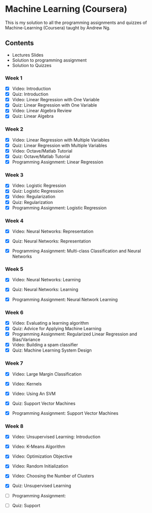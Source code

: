 # Machine Learning (Coursera)
This is my solution to all the programming assignments and quizzes of Machine-Learning (Coursera) taught by Andrew Ng.

## Contents
* Lectures Slides
* Solution to programming assignment
* Solution to Quizzes

### Week 1
- [x] Video: Introduction
- [x] Quiz: Introduction
- [x] Video: Linear Regression with One Variable
- [x] Quiz: Linear Regression with One Variable
- [x] Video: Linear Algebra Review
- [x] Quiz: Linear Algebra

### Week 2
- [x] Video: Linear Regression with Multiple Variables
- [x] Quiz: Linear Regression with Multiple Variables
- [x] Video: Octave/Matlab Tutorial
- [x] Quiz: Octave/Matlab Tutorial
- [x] Programming Assignment: Linear Regression

### Week 3
- [x] Video: Logistic Regression
- [x] Quiz: Logistic Regression
- [x] Video: Regularization
- [x] Quiz: Regularization
- [x] Programming Assignment: Logistic Regression

### Week 4
- [x] Video: Neural Networks: Representation
- [x] Quiz: Neural Networks: Representation
- [x] Programming Assignment: Multi-class Classification and Neural Networks


### Week 5
- [x] Video: Neural Networks: Learning
- [x] Quiz: Neural Networks: Learning
- [x] Programming Assignment: Neural Network Learning


### Week 6
- [x] Video: Evaluating a learning algorithm
- [x] Quiz: Advice for Applying Machine Learning 
- [x] Programming Assignment: Regularized Linear Regression and Bias/Variance
- [x] Video: Building a spam classifier
- [x] Quiz: Machine Learning System Design

### Week 7
- [x] Video: Large Margin Classification
- [x] Video: Kernels
- [x] Video: Using An SVM
- [x] Quiz: Support Vector Machines
- [x] Programming Assignment: Support Vector Machines


### Week 8
- [x] Video: Unsupervised Learning: Introduction
- [x] Video: K-Means Algorithm
- [x] Video: Optimization Objective
- [x] Video: Random Initialization
- [x] Video: Choosing the Number of Clusters
- [x] Quiz: Unsupervised Learning
- [ ] Programming Assignment: 
- [ ] Quiz: Support 

